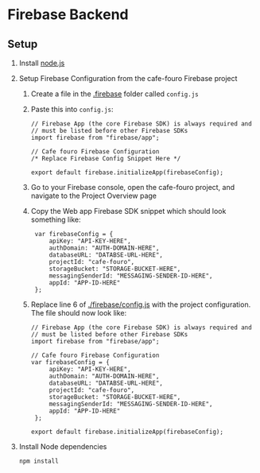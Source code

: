 # Firebase Backend

## Setup

1.  Install [node.js](https://nodejs.org/en/)
2.  Setup Firebase Configuration from the cafe-fouro Firebase project

    1. Create a file in the [.firebase](./firebase) folder called `config.js`

    2. Paste this into `config.js`:

       ```
       // Firebase App (the core Firebase SDK) is always required and
       // must be listed before other Firebase SDKs
       import firebase from "firebase/app";

       // Cafe fouro Firebase Configuration
       /* Replace Firebase Config Snippet Here */

       export default firebase.initializeApp(firebaseConfig);
       ```

    3. Go to your Firebase console, open the cafe-fouro project, and navigate to the Project Overview page

    4. Copy the Web app Firebase SDK snippet which should look something like:
       ```
        var firebaseConfig = {
            apiKey: "API-KEY-HERE",
            authDomain: "AUTH-DOMAIN-HERE",
            databaseURL: "DATABSE-URL-HERE",
            projectId: "cafe-fouro",
            storageBucket: "STORAGE-BUCKET-HERE",
            messagingSenderId: "MESSAGING-SENDER-ID-HERE",
            appId: "APP-ID-HERE"
        };
       ```
    5. Replace line 6 of [./firebase/config.js](./firebase/config.js) with the project configuration. The file should now look like:

       ```
       // Firebase App (the core Firebase SDK) is always required and
       // must be listed before other Firebase SDKs
       import firebase from "firebase/app";

       // Cafe fouro Firebase Configuration
       var firebaseConfig = {
            apiKey: "API-KEY-HERE",
            authDomain: "AUTH-DOMAIN-HERE",
            databaseURL: "DATABSE-URL-HERE",
            projectId: "cafe-fouro",
            storageBucket: "STORAGE-BUCKET-HERE",
            messagingSenderId: "MESSAGING-SENDER-ID-HERE",
            appId: "APP-ID-HERE"
        };

       export default firebase.initializeApp(firebaseConfig);
       ```

3.  Install Node dependencies

        npm install

